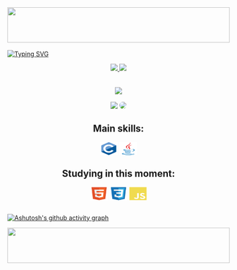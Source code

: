 <img width=100% height= 80 src="https://thumbs.gfycat.com/GrayInsecureAmoeba-max-1mb.gif"/>

[![Typing SVG](https://readme-typing-svg.herokuapp.com/?color=00ffff&size=35&center=true&vCenter=true&width=1000&lines=HELLO,+My+name+is+Joana+Shizu;I'm+from+Brazil;Graduate+student+in+Computer+Science;Be+Welcome!+:%29)](https://git.io/typing-svg)


<div align="center">
  <a href="https://github.com/JoanaShizu">
  <img height="180em" src="https://github-readme-stats.vercel.app/api?username=JoanaShizu&show_icons=true&hide_border=true&title_color=FF38A2&icon_color=00FFFF&text_color=c9d1d9&bg_color=0d1117&include_all_commits=true&count_private=true"/>
  <img height="180em" src="https://github-readme-stats.vercel.app/api/top-langs/?username=JoanaShizu&layout=compact&langs_count=7&hide_border=true&title_color=FF38A2&text_color=00FFFF&bg_color=0d1117"/>
</div>

<div style="display: inline_block" align="center"><br><br>
<a href="https://www.instagram.com/joanashizu/" target="_blank"><img src="https://img.shields.io/badge/-Instagram-%23E4405F?style=for-the-badge&logo=instagram&logoColor=white"</a>

<a href = "mailto:camargojoana09@gmail.com"> <img src="https://img.shields.io/badge/-Gmail-%23333?style=for-the-badge&logo=gmail&logoColor=white" target="_blank"></a>
<a href="https://www.linkedin.com/in/joana-shizu-90ab65253/" target="_blank"><img src="https://img.shields.io/badge/-LinkedIn-%230077B5?style=for-the-badge&logo=linkedin&logoColor=white" style="border-radius: 30px" target="_blank"></a> 
 </div>
 
<div style="display: inline_block" align="center">

## Main skills:
<img align="center" alt="C" height="30" width="40" src="https://raw.githubusercontent.com/devicons/devicon/master/icons/c/c-original.svg">
<img align="center" alt="Java" height="30" width="40" src="https://raw.githubusercontent.com/devicons/devicon/master/icons/java/java-original.svg">

## Studying in this moment:
<img align="center" alt="HTML" height="30" width="40" src="https://raw.githubusercontent.com/devicons/devicon/master/icons/html5/html5-original.svg">
  <img align="center" alt="CSS" height="30" width="40" src="https://raw.githubusercontent.com/devicons/devicon/master/icons/css3/css3-original.svg">
  <img align="center" alt="JS" height="30" width="40" src="https://raw.githubusercontent.com/devicons/devicon/master/icons/javascript/javascript-plain.svg">
</div><br>

[![Ashutosh's github activity graph](https://github-readme-activity-graph.cyclic.app/graph?username=JoanaShizu&bg_color=000000&color=ff38a2&line=00ffff&point=e600c7&area=true&hide_border=true)](https://github.com/ashutosh00710/github-readme-activity-graph)

<img width=100% height= 80 src="https://thumbs.gfycat.com/GrayInsecureAmoeba-max-1mb.gif"/>
